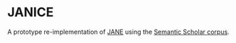 # JANICE

A prototype re-implementation of [JANE](http://jane.biosemantics.org/) using the [Semantic Scholar corpus](http://labs.semanticscholar.org/corpus/).